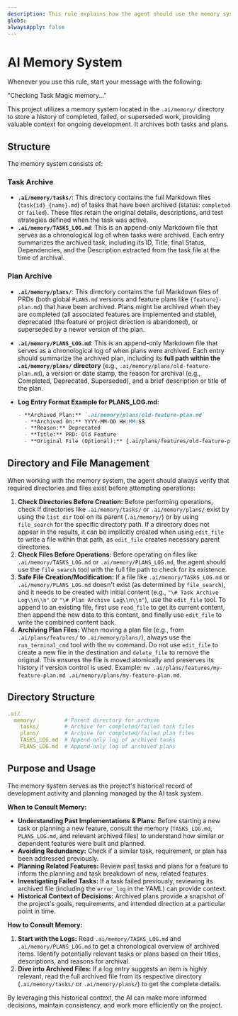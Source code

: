 ```yaml
---
description: This rule explains how the agent should use the memory system to find context of the project
globs:
alwaysApply: false
---
```


# AI Memory System

Whenever you use this rule, start your message with the following:

"Checking Task Magic memory..."

This project utilizes a memory system located in the `.ai/memory/` directory to store a history of completed, failed, or superseded work, providing valuable context for ongoing development.
It archives both tasks and plans.

## Structure

The memory system consists of:

### Task Archive

- **`.ai/memory/tasks/`**: This directory contains the full Markdown files (`task{id}_{name}.md`) of tasks that have been archived (status: `completed` or `failed`). These files retain the original details, descriptions, and test strategies defined when the task was active.
- **`.ai/memory/TASKS_LOG.md`**: This is an append-only Markdown file that serves as a chronological log of when tasks were archived. Each entry summarizes the archived task, including its ID, Title, final Status, Dependencies, and the Description extracted from the task file at the time of archival.

### Plan Archive

- **`.ai/memory/plans/`**: This directory contains the full Markdown files of PRDs (both global `PLANS.md` versions and feature plans like `{feature}-plan.md`) that have been archived. Plans might be archived when they are completed (all associated features are implemented and stable), deprecated (the feature or project direction is abandoned), or superseded by a newer version of the plan.
- **`.ai/memory/PLANS_LOG.md`**: This is an append-only Markdown file that serves as a chronological log of when plans were archived. Each entry should summarize the archived plan, including its **full path within the `.ai/memory/plans/` directory** (e.g., `.ai/memory/plans/old-feature-plan.md`), a version or date stamp, the reason for archival (e.g., Completed, Deprecated, Superseded), and a brief description or title of the plan.
- **Log Entry Format Example for PLANS_LOG.md:**

  ```markdown
  - **Archived Plan:** `.ai/memory/plans/old-feature-plan.md`
    - **Archived On:** YYYY-MM-DD HH:MM:SS
    - **Reason:** Deprecated
    - **Title:** PRD: Old Feature
    - **Original File (Optional):** {.ai/plans/features/old-feature-plan.md}
  ```

## Directory and File Management

When working with the memory system, the agent should always verify that required directories and files exist before attempting operations:

1. **Check Directories Before Creation:** Before performing operations, check if directories like `.ai/memory/tasks/` or `.ai/memory/plans/` exist by using the `list_dir` tool on its parent (`.ai/memory/`) or by using `file_search` for the specific directory path. If a directory does not appear in the results, it can be implicitly created when using `edit_file` to write a file within that path, as `edit_file` creates necessary parent directories.
2. **Check Files Before Operations:** Before operating on files like `.ai/memory/TASKS_LOG.md` or `.ai/memory/PLANS_LOG.md`, the agent should use the `file_search` tool with the full file path to check for its existence.
3. **Safe File Creation/Modification:** If a file like `.ai/memory/TASKS_LOG.md` or `.ai/memory/PLANS_LOG.md` doesn't exist (as determined by `file_search`), and it needs to be created with initial content (e.g., `"\# Task Archive Log\\n\\n"` or `"\# Plan Archive Log\\n\\n"`), use the `edit_file` tool. To append to an existing file, first use `read_file` to get its current content, then append the new data to this content, and finally use `edit_file` to write the combined content back.
4. **Archiving Plan Files:** When moving a plan file (e.g., from `.ai/plans/features/` to `.ai/memory/plans/`), always use the `run_terminal_cmd` tool with the `mv` command. Do not use `edit_file` to create a new file in the destination and `delete_file` to remove the original. This ensures the file is moved atomically and preserves its history if version control is used. Example: `mv .ai/plans/features/my-feature-plan.md .ai/memory/plans/my-feature-plan.md`.

## Directory Structure

```yaml
.ai/
  memory/         # Parent directory for archive
    tasks/        # Archive for completed/failed task files
    plans/        # Archive for completed/failed plan files
    TASKS_LOG.md  # Append-only log of archived tasks
    PLANS_LOG.md  # Append-only log of archived plans
```

## Purpose and Usage

The memory system serves as the project's historical record of development activity and planning managed by the AI task system.

**When to Consult Memory:**

- **Understanding Past Implementations & Plans:** Before starting a new task or planning a new feature, consult the memory (`TASKS_LOG.md`, `PLANS_LOG.md`, and relevant archived files) to understand how similar or dependent features were built and planned.
- **Avoiding Redundancy:** Check if a similar task, requirement, or plan has been addressed previously.
- **Planning Related Features:** Review past tasks and plans for a feature to inform the planning and task breakdown of new, related features.
- **Investigating Failed Tasks:** If a task failed previously, reviewing its archived file (including the `error_log` in the YAML) can provide context.
- **Historical Context of Decisions:** Archived plans provide a snapshot of the project's goals, requirements, and intended direction at a particular point in time.

**How to Consult Memory:**

1. **Start with the Logs:** Read `.ai/memory/TASKS_LOG.md` and `.ai/memory/PLANS_LOG.md` to get a chronological overview of archived items. Identify potentially relevant tasks or plans based on their titles, descriptions, and reasons for archival.
2. **Dive into Archived Files:** If a log entry suggests an item is highly relevant, read the full archived file from its respective directory (`.ai/memory/tasks/` or `.ai/memory/plans/`) to get the complete details.

By leveraging this historical context, the AI can make more informed decisions, maintain consistency, and work more efficiently on the project.
